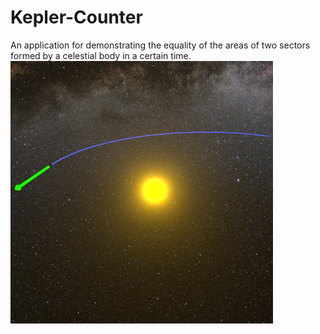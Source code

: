 # Kepler-Counter
An application for demonstrating the equality of the areas of two sectors formed by a celestial body in a certain time.<br>
![1](Assets/Materials/Logo.png)
